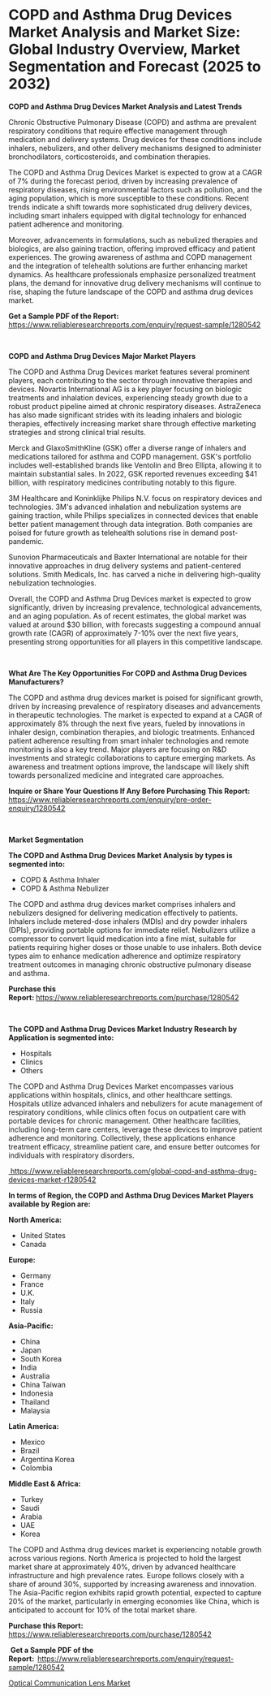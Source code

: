 <p><h1>COPD and Asthma Drug Devices Market Analysis and Market Size: Global Industry Overview, Market Segmentation and Forecast (2025 to 2032)</h1></p><p><strong>COPD and Asthma Drug Devices Market Analysis and Latest Trends</strong></p>
<p><p>Chronic Obstructive Pulmonary Disease (COPD) and asthma are prevalent respiratory conditions that require effective management through medication and delivery systems. Drug devices for these conditions include inhalers, nebulizers, and other delivery mechanisms designed to administer bronchodilators, corticosteroids, and combination therapies. </p><p>The COPD and Asthma Drug Devices Market is expected to grow at a CAGR of 7% during the forecast period, driven by increasing prevalence of respiratory diseases, rising environmental factors such as pollution, and the aging population, which is more susceptible to these conditions. Recent trends indicate a shift towards more sophisticated drug delivery devices, including smart inhalers equipped with digital technology for enhanced patient adherence and monitoring. </p><p>Moreover, advancements in formulations, such as nebulized therapies and biologics, are also gaining traction, offering improved efficacy and patient experiences. The growing awareness of asthma and COPD management and the integration of telehealth solutions are further enhancing market dynamics. As healthcare professionals emphasize personalized treatment plans, the demand for innovative drug delivery mechanisms will continue to rise, shaping the future landscape of the COPD and asthma drug devices market.</p></p>
<p><strong>Get a Sample PDF of the Report:&nbsp;</strong> <a href="https://www.reliableresearchreports.com/enquiry/request-sample/1280542?utm_campaign=2186&utm_medium=2&utm_source=Github&utm_content=ia&utm_term=24032025&utm_id=copd-and-asthma-drug-devices">https://www.reliableresearchreports.com/enquiry/request-sample/1280542</a></p>
<p>&nbsp;</p>
<p><strong>COPD and Asthma Drug Devices Major Market Players</strong></p>
<p><p>The COPD and Asthma Drug Devices market features several prominent players, each contributing to the sector through innovative therapies and devices. Novartis International AG is a key player focusing on biologic treatments and inhalation devices, experiencing steady growth due to a robust product pipeline aimed at chronic respiratory diseases. AstraZeneca has also made significant strides with its leading inhalers and biologic therapies, effectively increasing market share through effective marketing strategies and strong clinical trial results.</p><p>Merck and GlaxoSmithKline (GSK) offer a diverse range of inhalers and medications tailored for asthma and COPD management. GSK's portfolio includes well-established brands like Ventolin and Breo Ellipta, allowing it to maintain substantial sales. In 2022, GSK reported revenues exceeding $41 billion, with respiratory medicines contributing notably to this figure.</p><p>3M Healthcare and Koninklijke Philips N.V. focus on respiratory devices and technologies. 3M's advanced inhalation and nebulization systems are gaining traction, while Philips specializes in connected devices that enable better patient management through data integration. Both companies are poised for future growth as telehealth solutions rise in demand post-pandemic.</p><p>Sunovion Pharmaceuticals and Baxter International are notable for their innovative approaches in drug delivery systems and patient-centered solutions. Smith Medicals, Inc. has carved a niche in delivering high-quality nebulization technologies.</p><p>Overall, the COPD and Asthma Drug Devices market is expected to grow significantly, driven by increasing prevalence, technological advancements, and an aging population. As of recent estimates, the global market was valued at around $30 billion, with forecasts suggesting a compound annual growth rate (CAGR) of approximately 7-10% over the next five years, presenting strong opportunities for all players in this competitive landscape.</p></p>
<p>&nbsp;</p>
<p><strong>What Are The Key Opportunities For COPD and Asthma Drug Devices Manufacturers?</strong></p>
<p><p>The COPD and asthma drug devices market is poised for significant growth, driven by increasing prevalence of respiratory diseases and advancements in therapeutic technologies. The market is expected to expand at a CAGR of approximately 8% through the next five years, fueled by innovations in inhaler design, combination therapies, and biologic treatments. Enhanced patient adherence resulting from smart inhaler technologies and remote monitoring is also a key trend. Major players are focusing on R&D investments and strategic collaborations to capture emerging markets. As awareness and treatment options improve, the landscape will likely shift towards personalized medicine and integrated care approaches.</p></p>
<p><strong>Inquire or Share Your Questions If Any Before Purchasing This Report:</strong> <a href="https://www.reliableresearchreports.com/enquiry/pre-order-enquiry/1280542?utm_campaign=2186&utm_medium=2&utm_source=Github&utm_content=ia&utm_term=24032025&utm_id=copd-and-asthma-drug-devices">https://www.reliableresearchreports.com/enquiry/pre-order-enquiry/1280542</a></p>
<p>&nbsp;</p>
<p><strong>Market Segmentation</strong></p>
<p><strong>The COPD and Asthma Drug Devices Market Analysis by types is segmented into:</strong></p>
<p><ul><li>COPD & Asthma Inhaler</li><li>COPD & Asthma Nebulizer</li></ul></p>
<p><p>The COPD and asthma drug devices market comprises inhalers and nebulizers designed for delivering medication effectively to patients. Inhalers include metered-dose inhalers (MDIs) and dry powder inhalers (DPIs), providing portable options for immediate relief. Nebulizers utilize a compressor to convert liquid medication into a fine mist, suitable for patients requiring higher doses or those unable to use inhalers. Both device types aim to enhance medication adherence and optimize respiratory treatment outcomes in managing chronic obstructive pulmonary disease and asthma.</p></p>
<p><strong>Purchase this Report:&nbsp;</strong><a href="https://www.reliableresearchreports.com/purchase/1280542?utm_campaign=2186&utm_medium=2&utm_source=Github&utm_content=ia&utm_term=24032025&utm_id=copd-and-asthma-drug-devices">https://www.reliableresearchreports.com/purchase/1280542</a></p>
<p>&nbsp;</p>
<p><strong>The COPD and Asthma Drug Devices Market Industry Research by Application is segmented into:</strong></p>
<p><ul><li>Hospitals</li><li>Clinics</li><li>Others</li></ul></p>
<p><p>The COPD and Asthma Drug Devices Market encompasses various applications within hospitals, clinics, and other healthcare settings. Hospitals utilize advanced inhalers and nebulizers for acute management of respiratory conditions, while clinics often focus on outpatient care with portable devices for chronic management. Other healthcare facilities, including long-term care centers, leverage these devices to improve patient adherence and monitoring. Collectively, these applications enhance treatment efficacy, streamline patient care, and ensure better outcomes for individuals with respiratory disorders.</p></p>
<p><a href="https://www.reliableresearchreports.com/global-copd-and-asthma-drug-devices-market-r1280542?utm_campaign=2186&utm_medium=2&utm_source=Github&utm_content=ia&utm_term=24032025&utm_id=copd-and-asthma-drug-devices">&nbsp;https://www.reliableresearchreports.com/global-copd-and-asthma-drug-devices-market-r1280542</a></p>
<p><strong>In terms of Region, the COPD and Asthma Drug Devices Market Players available by Region are:</strong></p>
<p>
    <p> <strong> North America: </strong>
        <ul>
            <li>United States</li>
            <li>Canada</li>
        </ul>
        </p> 
    <p> <strong> Europe: </strong>
        <ul>
            <li>Germany</li>
            <li>France</li>
            <li>U.K.</li>
            <li>Italy</li>
            <li>Russia</li>
        </ul>
        </p> 
    <p> <strong> Asia-Pacific: </strong>
        <ul>
            <li>China</li>
            <li>Japan</li>
            <li>South Korea</li>
            <li>India</li>
            <li>Australia</li>
            <li>China Taiwan</li>
            <li>Indonesia</li>
            <li>Thailand</li>
            <li>Malaysia</li>
        </ul>
        </p> 
    <p> <strong> Latin America: </strong>
        <ul>
            <li>Mexico</li>
            <li>Brazil</li>
            <li>Argentina Korea</li>
            <li>Colombia</li>
        </ul>
        </p> 
    <p> <strong> Middle East & Africa: </strong>
        <ul>
            <li>Turkey</li>
            <li>Saudi</li>
            <li>Arabia</li>
            <li>UAE</li>
            <li>Korea</li>
        </ul>
    </p>
    </p>
<p><p>The COPD and Asthma drug devices market is experiencing notable growth across various regions. North America is projected to hold the largest market share at approximately 40%, driven by advanced healthcare infrastructure and high prevalence rates. Europe follows closely with a share of around 30%, supported by increasing awareness and innovation. The Asia-Pacific region exhibits rapid growth potential, expected to capture 20% of the market, particularly in emerging economies like China, which is anticipated to account for 10% of the total market share.</p></p>
<p><strong>Purchase this Report: </strong><a href="https://www.reliableresearchreports.com/purchase/1280542?utm_campaign=2186&utm_medium=2&utm_source=Github&utm_content=ia&utm_term=24032025&utm_id=copd-and-asthma-drug-devices">https://www.reliableresearchreports.com/purchase/1280542</a></p>
<p>&nbsp;<strong>Get a Sample PDF of the Report:&nbsp;&nbsp;</strong><a href="https://www.reliableresearchreports.com/enquiry/request-sample/1280542?utm_campaign=2186&utm_medium=2&utm_source=Github&utm_content=ia&utm_term=24032025&utm_id=copd-and-asthma-drug-devices">https://www.reliableresearchreports.com/enquiry/request-sample/1280542</a></p>
<p><strong></strong></p>
<p><p><a href="https://github.com/nathandecarvalho/Market-Research-Report-List-6/blob/main/optical-communication-lens-market.md?utm_campaign=2186&utm_medium=2&utm_source=Github&utm_content=ia&utm_term=24032025&utm_id=copd-and-asthma-drug-devices">Optical Communication Lens Market</a></p></p>